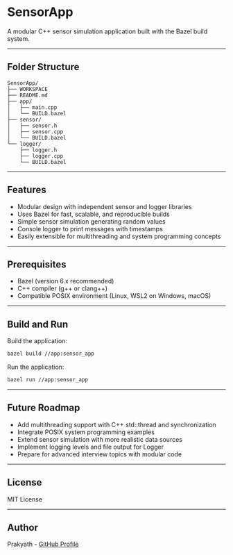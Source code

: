 # SensorApp

A modular C++ sensor simulation application built with the Bazel build system.

---

## Folder Structure

```
SensorApp/
├── WORKSPACE
├── README.md
├── app/
│   ├── main.cpp
│   └── BUILD.bazel
├── sensor/
│   ├── sensor.h
│   ├── sensor.cpp
│   └── BUILD.bazel
└── logger/
    ├── logger.h
    ├── logger.cpp
    └── BUILD.bazel
```

---

## Features

- Modular design with independent sensor and logger libraries  
- Uses Bazel for fast, scalable, and reproducible builds  
- Simple sensor simulation generating random values  
- Console logger to print messages with timestamps  
- Easily extensible for multithreading and system programming concepts

---

## Prerequisites

- Bazel (version 6.x recommended)  
- C++ compiler (g++ or clang++)  
- Compatible POSIX environment (Linux, WSL2 on Windows, macOS)

---

## Build and Run

Build the application:

```bash
bazel build //app:sensor_app
```

Run the application:

```bash
bazel run //app:sensor_app
```

---

## Future Roadmap

- Add multithreading support with C++ std::thread and synchronization  
- Integrate POSIX system programming examples  
- Extend sensor simulation with more realistic data sources  
- Implement logging levels and file output for Logger  
- Prepare for advanced interview topics with modular code

---

## License

MIT License

---

## Author

Prakyath - [GitHub Profile](https://github.com/prakyaths)

